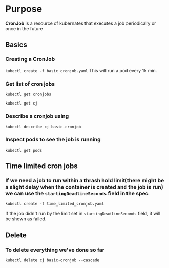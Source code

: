 # Purpose
**CronJob** is a resource of kubernates that executes a job periodically or once in the future

## Basics
### Creating a CronJob
`kubectl create -f basic_cronjob.yaml`
This will run a pod every 15 min.

### Get list of cron jobs
`kubectl get cronjobs`

`kubectl get cj`

### Describe a cronjob using
`kubectl describe cj basic-cronjob`

### Inspect pods to see the job is running
`kubectl get pods`



## Time limited cron jobs
### If we need a job to run within a thrash hold limit(there might be a slight delay when the container is created and the job is run) we can use the `startingDeadlineSeconds` field in the spec

`kubectl create -f time_limited_cronjob.yaml`

If the job didn't run by the limit set in `startingDeadlineSeconds` field, it will be shown as failed.

## Delete
### To delete everything we've done so far
```
kubectl delete cj basic-cronjob --cascade
```